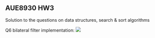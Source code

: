 ## AUE8930 HW3 
Solution to the questions on data structures, search & sort algorithms 

Q6 bilateral filter implementation:
![](<images/table 1-inputq6.png>)




